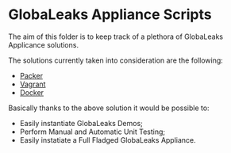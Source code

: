 # GlobaLeaks Appliance Scripts

The aim of this folder is to keep track of a plethora of GlobaLeaks Applicance
solutions.

The solutions currently taken into consideration are the following:

* [Packer](https://github.com/globaleaks/GLAppliance/tree/master/Packer)
* [Vagrant](https://github.com/globaleaks/GLAppliance/tree/master/Vagrant)
* [Docker](https://github.com/globaleaks/GLAppliance/tree/master/Docker)

Basically thanks to the above solution it would be possible to:

* Easily instantiate GlobaLeaks Demos;
* Perform Manual and Automatic Unit Testing;
* Easily instatiate a Full Fladged GlobaLeaks Appliance.
